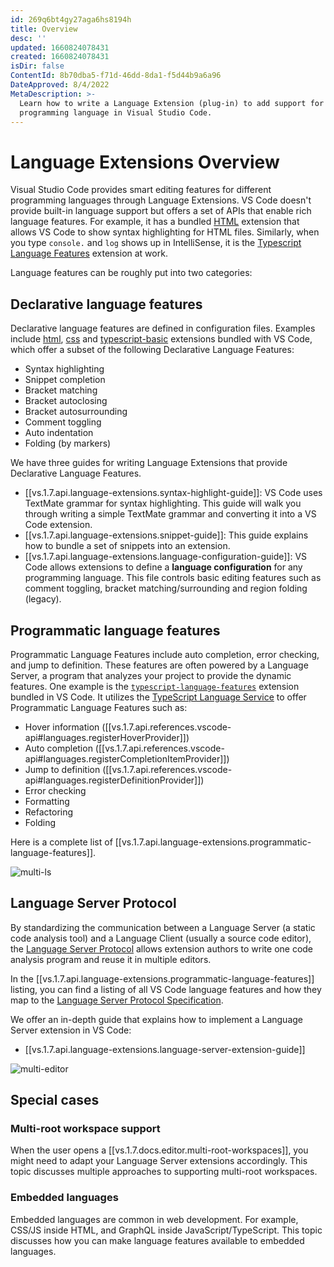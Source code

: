 ```yaml
---
id: 269q6bt4gy27aga6hs8194h
title: Overview
desc: ''
updated: 1660824078431
created: 1660824078431
isDir: false
ContentId: 8b70dba5-f71d-46dd-8da1-f5d44b9a6a96
DateApproved: 8/4/2022
MetaDescription: >-
  Learn how to write a Language Extension (plug-in) to add support for a
  programming language in Visual Studio Code.
---
```


# Language Extensions Overview

Visual Studio Code provides smart editing features for different programming languages through Language Extensions. VS Code doesn't provide built-in language support but offers a set of APIs that enable rich language features. For example, it has a bundled [HTML](https://github.com/microsoft/vscode/tree/main/extensions/html) extension that allows VS Code to show syntax highlighting for HTML files. Similarly, when you type `console.` and `log` shows up in IntelliSense, it is the [Typescript Language Features](https://github.com/microsoft/vscode/tree/main/extensions/typescript-language-features) extension at work.

Language features can be roughly put into two categories:

## Declarative language features

Declarative language features are defined in configuration files. Examples include [html](https://github.com/microsoft/vscode/tree/main/extensions/html), [css](https://github.com/microsoft/vscode/tree/main/extensions/css) and [typescript-basic](https://github.com/microsoft/vscode/tree/main/extensions/typescript-basics) extensions bundled with VS Code, which offer a subset of the following Declarative Language Features:

- Syntax highlighting
- Snippet completion
- Bracket matching
- Bracket autoclosing
- Bracket autosurrounding
- Comment toggling
- Auto indentation
- Folding (by markers)

We have three guides for writing Language Extensions that provide Declarative Language Features.

- [[vs.1.7.api.language-extensions.syntax-highlight-guide]]: VS Code uses TextMate grammar for syntax highlighting. This guide will walk you through writing a simple TextMate grammar and converting it into a VS Code extension.
- [[vs.1.7.api.language-extensions.snippet-guide]]: This guide explains how to bundle a set of snippets into an extension.
- [[vs.1.7.api.language-extensions.language-configuration-guide]]: VS Code allows extensions to define a **language configuration** for any programming language. This file controls basic editing features such as comment toggling, bracket matching/surrounding and region folding (legacy).

## Programmatic language features

Programmatic Language Features include auto completion, error checking, and jump to definition. These features are often powered by a Language Server, a program that analyzes your project to provide the dynamic features.
One example is the [`typescript-language-features`](https://github.com/microsoft/vscode/tree/main/extensions/typescript-language-features) extension bundled in VS Code. It utilizes the [TypeScript Language Service](https://github.com/microsoft/TypeScript/wiki/Using-the-Language-Service-API) to offer Programmatic Language Features such as:

- Hover information ([[vs.1.7.api.references.vscode-api#languages.registerHoverProvider]])
- Auto completion ([[vs.1.7.api.references.vscode-api#languages.registerCompletionItemProvider]])
- Jump to definition ([[vs.1.7.api.references.vscode-api#languages.registerDefinitionProvider]])
- Error checking
- Formatting
- Refactoring
- Folding

Here is a complete list of [[vs.1.7.api.language-extensions.programmatic-language-features]].

![multi-ls](/assets/multi-ls-thf0nezyezra.png)

## Language Server Protocol

By standardizing the communication between a Language Server (a static code analysis tool) and a Language Client (usually a source code editor), the [Language Server Protocol](https://microsoft.github.io/language-server-protocol/) allows extension authors to write one code analysis program and reuse it in multiple editors.

In the [[vs.1.7.api.language-extensions.programmatic-language-features]] listing, you can find a listing of all VS Code language features and how they map to the [Language Server Protocol Specification](https://microsoft.github.io/language-server-protocol/specification).

We offer an in-depth guide that explains how to implement a Language Server extension in VS Code:

- [[vs.1.7.api.language-extensions.language-server-extension-guide]]

![multi-editor](/assets/multi-editor-2lb7zzllndzk.png)

## Special cases

### Multi-root workspace support

When the user opens a [[vs.1.7.docs.editor.multi-root-workspaces]], you might need to adapt your Language Server extensions accordingly. This topic discusses multiple approaches to supporting multi-root workspaces.

### Embedded languages

Embedded languages are common in web development. For example, CSS/JS inside HTML, and GraphQL inside JavaScript/TypeScript. This topic discusses how you can make language features available to embedded languages.

